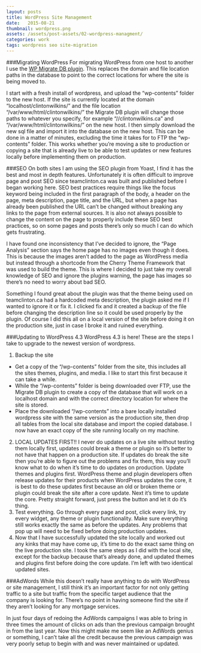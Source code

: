 ```yaml
---
layout: posts
title: WordPress Site Management
date:   2015-08-21
thumbnail: wordpress.png
assets: /assets/post-assets/02-wordpress-managment/
categories: work
tags: wordpress seo site-migration
---
```

###Migrating WordPress
For migrating WordPress from one host to another I use the <a href="https://wordpress.org/plugins/wp-migrate-db/" >WP Migrate DB plugin</a>. This replaces the domain and file location paths in the database to point to the correct locations for where the site is being moved to.

I start with a fresh install of wordpress, and upload the “wp-contents” folder to the new host. If the site is currently located at the domain “localhost/clintonwilkins/” and the file location “/var/www/html/clintonwilkins/” the Migrate DB plugin will change those paths to whatever you specify, for example “//clintonwilkins.ca” and “/var/www/html/clintonwilkins/” on the new host. I then simply download the new sql file and import it into the database on the new host. This can be done in a matter of minutes, excluding the time it takes for to FTP the “wp-contents” folder.
This works whether you’re moving a site to production or copying a site that is already live to be able to test updates or new features locally before implementing them on production.

###SEO
On both sites I am using the SEO plugin from Yoast, I find it has the best and most in depth features.
Unfortunately it is often difficult to improve page and post SEO since teamclinton.ca was built and published before I began working here. SEO best practices require things like the focus keyword being included in the first paragraph of the body, a header on the page, meta description, page title, and the URL, but when a page has already been published the URL can’t be changed without breaking any links to the page from external sources. It is also not always possible to change the content on the page to properly include these SEO best practices, so on some pages and posts there’s only so much I can do which gets frustrating.

I have found one inconsistency that I’ve decided to ignore, the “Page Analysis” section says the home page has no images even though it does. This is because the images aren’t added to the page as WordPress media but instead through a shortcode from the Cherry Theme Framework that was used to build the theme. This is where I decided to just take my overall knowledge of SEO and ignore the plugins warning, the page has images so there’s no need to worry about bad SEO.

Something I found great about the plugin was that the theme being used on teamclinton.ca had a hardcoded meta description, the plugin asked me if I wanted to ignore it or fix it. I clicked fix and it created a backup of the file before changing the description line so it could be used properly by the plugin. Of course I did this all on a local version of the site before doing it on the production site, just in case I broke it and ruined everything.

###Updating to WordPress 4.3
WordPress 4.3 is here! These are the steps I take to upgrade to the newest version of wordpress.

1. Backup the site
* Get a copy of the “/wp-contents” folder from the site, this includes all the sites themes, plugins, and media. I like to start this first because it can take a while.
* While the “/wp-contents” folder is being downloaded over FTP, use the Migrate DB plugin to create a copy of the database that will work on a localhost domain and with the correct directory location for where the site is stored.
* Place the downloaded “/wp-contents” into a bare locally installed wordpress site with the same version as the production site, then drop all tables from the local site database and import the copied database. I now have an exact copy of the site running locally on my machine.
2. LOCAL UPDATES FIRST!! I never do updates on a live site without testing them locally first, updates could break a theme or plugin so it’s better to not have that happen on a production site. If updates do break the site then you’re able to figure out the problems and fix them, this way you’ll know what to do when it’s time to do updates on production.
Update themes and plugins first. WordPress theme and plugin developers often release updates for their products when WordPress updates the core, it is best to do these updates first because an old or broken theme or plugin could break the site after a core update.
Next it’s time to update the core. Pretty straight forward, just press the button and let it do it’s thing.
3. Test everything. Go through every page and post, click every link, try every widget, any theme or plugin functionality. Make sure everything still works exactly the same as before the updates. Any problems that pop up will need to be fixed before doing production updates.
4. Now that I have successfully updated the site locally and worked out any kinks that may have come up, it’s time to do the exact same thing on the live production site. I took the same steps as I did with the local site, except for the backup because that’s already done, and updated themes and plugins first before doing the core update. I’m left with two identical updated sites.

###AdWords
While this doesn’t really have anything to do with WordPress or site management, I still think it’s an important factor for not only getting traffic to a site but traffic from the specific target audience that the company is looking for. There’s no point in having someone find the site if they aren’t looking for any mortgage services.

In just four days of redoing the AdWords campaigns I was able to bring in three times the amount of clicks on ads than the previous campaign brought in from the last year. Now this might make me seem like an AdWords genius or something, I can’t take all the credit because the previous campaign was very poorly setup to begin with and was never maintained or updated.
